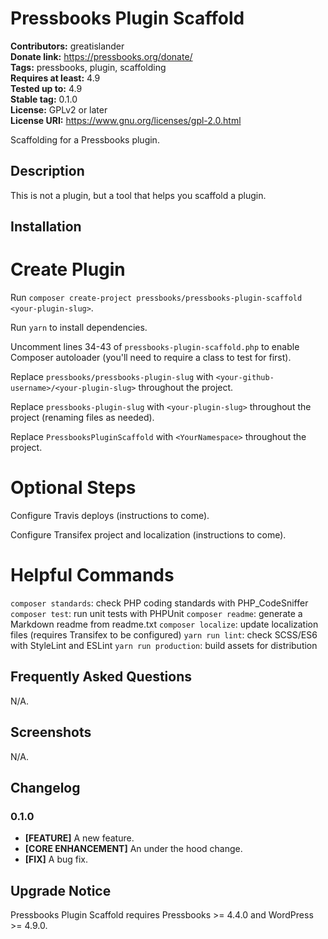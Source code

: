 # Pressbooks Plugin Scaffold 
**Contributors:** greatislander  
**Donate link:** https://pressbooks.org/donate/  
**Tags:** pressbooks, plugin, scaffolding  
**Requires at least:** 4.9  
**Tested up to:** 4.9  
**Stable tag:** 0.1.0  
**License:** GPLv2 or later  
**License URI:** https://www.gnu.org/licenses/gpl-2.0.html  

Scaffolding for a Pressbooks plugin.


## Description 

This is not a plugin, but a tool that helps you scaffold a plugin.


## Installation 


# Create Plugin 

Run `composer create-project pressbooks/pressbooks-plugin-scaffold <your-plugin-slug>`.

Run `yarn` to install dependencies.

Uncomment lines 34-43 of `pressbooks-plugin-scaffold.php` to enable Composer autoloader (you'll need to require a class to test for first).

Replace `pressbooks/pressbooks-plugin-slug` with `<your-github-username>/<your-plugin-slug>` throughout the project.

Replace `pressbooks-plugin-slug` with `<your-plugin-slug>` throughout the project (renaming files as needed).

Replace `PressbooksPluginScaffold` with `<YourNamespace>` throughout the project.


# Optional Steps 

Configure Travis deploys (instructions to come).

Configure Transifex project and localization (instructions to come).


# Helpful Commands 

`composer standards`: check PHP coding standards with PHP_CodeSniffer
`composer test`: run unit tests with PHPUnit
`composer readme`: generate a Markdown readme from readme.txt
`composer localize`: update localization files (requires Transifex to be configured)
`yarn run lint`: check SCSS/ES6 with StyleLint and ESLint
`yarn run production`: build assets for distribution



## Frequently Asked Questions 

N/A.


## Screenshots 

N/A.


## Changelog 


### 0.1.0 
* **[FEATURE]** A new feature.
* **[CORE ENHANCEMENT]** An under the hood change.
* **[FIX]** A bug fix.


## Upgrade Notice 

Pressbooks Plugin Scaffold requires Pressbooks >= 4.4.0 and WordPress >= 4.9.0.
